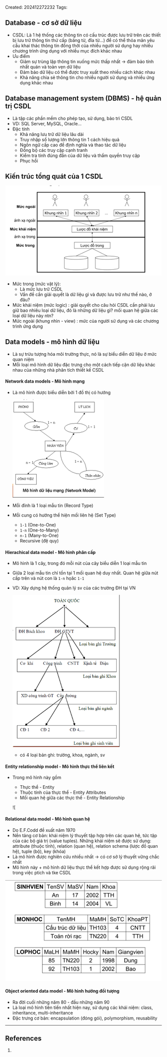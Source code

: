 Created: 202412272232
Tags: 

## Database - cơ sở dữ liệu
- CSDL: Là 1 hệ thống các thông tin có cấu trúc được lưu trữ trên các thiết bị lưu trữ thông tin thứ cấp (băng từ, đĩa từ...) để có thể thỏa mãn yêu cầu khai thác thông tin đồng thời của nhiều người sử dụng hay nhiều chương trình ứng dụng với nhiều mục đích khác nhau
- Ưu điểm
	- Giảm sự trùng lặp thông tin xuống mức thấp nhất -> đảm bảo tính nhất quán và toàn vẹn dữ liệu
	- Đảm bảo dữ liệu có thể được truy xuất theo nhiều cách khác nhau
	- Khả năng chia sẻ thông tin cho nhiều người sử dụng và nhiều ứng dụng khác nhau

## Database management system (DBMS) - hệ quản trị CSDL
- Là tập các phần mềm cho phép tạo, sử dụng, bảo trì CSDL
- VD: SQL Server, MySQL, Oracle...
- Đặc tính
	- Khả năng lưu trữ dữ liệu lâu dài
	- Truy nhập số lượng lớn thông tin 1 cách hiệu quả
	- Ngôn ngữ cấp cao để định nghĩa và thao tác dữ liệu
	- Đồng bộ các truy cập cạnh tranh
	- Kiểm tra tính đúng đắn của dữ liệu và thẩm quyền truy cập
	- Phục hồi

## Kiến trúc tổng quát của 1 CSDL
![](../img/kientructongquatCSDL.png)
- Mức trong (mức vật lý): 
	- Là mức lưu trữ CSDL
	- Vấn đề cần giải quyết là dữ liệu gì và được lưu trữ như thế nào, ở đâu?
- Mức khái niệm (mức logic) : giải quyết cho câu hỏi CSDL cần phải lưu giữ bao nhiêu loại dữ liệu, đó là những dữ liệu gì? mối quan hệ giữa các loại dữ liệu này ntn?
- Mức ngoài (khung nhìn - view) : mức của người sử dụng và các chương trình ứng dụng

## Data models - mô hình dữ liệu
- Là sự trừu tượng hóa môi trường thực, nó là sự biểu diễn dữ liệu ở mức quan niệm
- Mỗi loại mô hình dữ liệu đặc trưng cho một cách tiếp cận dữ liệu khác nhau của những nhà phân tích thiết kế CSDL
#### Network data models - Mô hình mạng
- Là mô hình được biểu diễn bởi 1 đồ thị có hướng
	
	![](../img/networkmodel.png)
- Mỗi đỉnh là 1 loại mẫu tin (Record Type)
- Mỗi cung có hướng thể hiện mối liên hệ (Set Type)
	- `1-1` (One-to-One)
	- `1-n` (One-to-Many)
	- `n-1` (Many-to-One)
	- Recursive (đệ quy)
#### Hierachical data model - Mô hình phân cấp
- Mô hình là 1 cây, trong đó mỗi nút của cây biểu diễn 1 loại mẫu tin
- Giữa 2 loại mẫu tin chỉ tồn tại 1 mối quan hệ duy nhất. Quan hệ giữa nút cấp trên và nút con là `1-n` họăc `1-1`
- VD: Xây dựng hệ thống quản lý sv của các trường ĐH tại VN
	
	![](../img/vdmohinhphancap.png)
	- có 4 loại bản ghi: trường, khoa, ngành, sv
#### Entity relationship model - Mô hình thực thể liên kết
- Trong mô hình này gồm
	- Thực thể - Entity
	- Thuộc tính của thực thể - Entity Attributes
	- Mối quan hệ giữa các thực thể - Entity Relationship
	
	![[](../img/entityrelationship.png)
#### Relational data model - Mô hình quan hệ
- Do E.F.Codd đề xuất năm 1970
- Nền tảng cơ bản: khái niệm lý thuyết tập hợp trên các quan hệ, tức tập của các bộ giá trị (value tuples). Những khái niệm sẽ được sử dụng: attribute (thuộc tính), relation (quan hệ), relation schema (lược đồ quan hệ), tuple (bộ), key (khóa)
- Là mô hình được nghiên cứu nhiều nhất -> có cơ sở lý thuyết vững chắc nhất
- Mô hình này + mô hình dữ liệu thực thể kết hợp được sử dụng rộng rãi trong việc ptich và tke CSDL

![](../img/relationdatamodel.png)
#### Object oriented data model - Mô hình hướng đối tượng
- Ra đời cuối những năm 80 - đầu những năm 90
- Là loại mô hình tiên tiến nhất hiện nay, sử dụng các khái niệm: class, inheritance, multi-inheritance
- Đặc trưng cơ bản: encapsulation (đóng gói), polymorphism, reusability

-----
## References
1.
